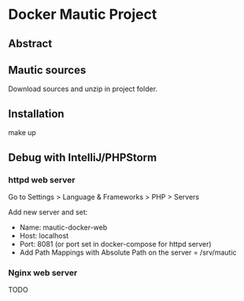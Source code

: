 # Docker Mautic Project

## Abstract

## Mautic sources

Download sources and unzip in project folder.

## Installation

make up



## Debug with IntelliJ/PHPStorm

### httpd web server

Go to Settings > Language & Frameworks > PHP > Servers

Add new server and set:
- Name: mautic-docker-web
- Host: localhost
- Port: 8081 (or port set in docker-compose for httpd server)
- Add Path Mappings with Absolute Path on the server = /srv/mautic

### Nginx web server

TODO